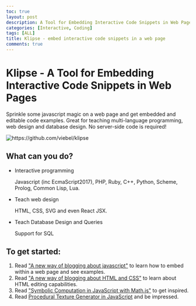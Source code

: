 ```yaml
---
toc: true
layout: post
description: A Tool for Embedding Interactive Code Snippets in Web Pages
categories: [Interactive, Coding]
tags: [ALL]
title: Klipse - embed interactive code snippets in a web page
comments: true
---
```

# Klipse - A Tool for Embedding Interactive Code Snippets in Web Pages

Sprinkle some javascript magic on a web page and get embedded and editable code examples. Great for teaching multi-language programming, web design and database design. No server-side code is required!

![]({{site.baseurl}}/images/klipse-multi-languages.gif "https://github.com/viebel/klipse")

## What can you do?
- Interactive programming

  Javascript (inc EcmaScript2017), PHP, Ruby, C++, Python, Scheme, Prolog, Common Lisp, Lua.

- Teach web design

  HTML, CSS, SVG and even React JSX.

- Teach Database Design and Queries

  Support for SQL

## To get started:
1. Read ["A new way of blogging about javascript"](http://blog.klipse.tech/javascript/2016/06/20/blog-javascript.html) to learn how to embed within a web page and see examples.
1. Read ["A new way of blogging about HTML and CSS"](https://blog.klipse.tech//clojure/2020/09/10/new-way-html-css.html) to learn about HTML editing capabilities.
1. Read ["Symbolic Computation in JavaScript with Math.js"](https://blog.klipse.tech/javascript/2020/09/10/symbolic-computation-math-js.html) to get inspired.
1. Read [Procedural Texture Generator in JavaScript](https://blog.klipse.tech/javascript/2020/09/10/procedural-texture-generator-javascript.html) and be impressed.
